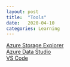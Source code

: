 ```yaml
---
layout: post
title:  "Tools"
date:   2020-04-10
categories: Learning
---
```


<a href="https://azure.microsoft.com/en-us/features/storage-explorer">Azure Storage Explorer
<br>
 <a href="https://docs.microsoft.com/en-us/sql/azure-data-studio/download-azure-data-studio?view=sql-server-ver15">Azure Data Studio
  <br>
  VS Code
  

